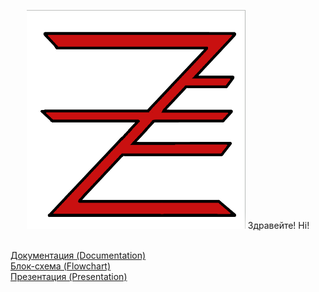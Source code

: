 <p align="center">
<img src="https://github.com/knandrikov18/ScaleFocus-project/blob/main/ZaFe/red.png?raw=true" width="350" height="350">
Здравейте!
Hi!
</p>
<br>
<a href =>Документация (Documentation)</a>
<br>
<a href => Блок-схема (Flowchart) </a>
<br>
<a href = > Презентация (Presentation) </a>
</center>


